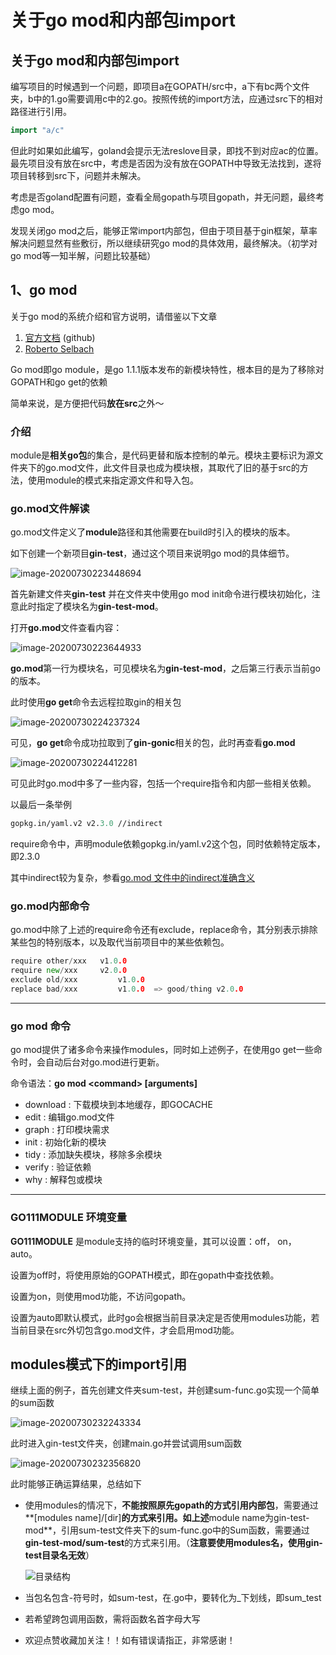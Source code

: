 # 关于go mod和内部包import




## 关于go mod和内部包import

编写项目的时候遇到一个问题，即项目a在GOPATH/src中，a下有bc两个文件夹，b中的1.go需要调用c中的2.go。按照传统的import方法，应通过src下的相对路径进行引用。

```go
import "a/c"
```

但此时如果如此编写，goland会提示无法reslove目录，即找不到对应ac的位置。最先项目没有放在src中，考虑是否因为没有放在GOPATH中导致无法找到，遂将项目转移到src下，问题并未解决。

考虑是否goland配置有问题，查看全局gopath与项目gopath，并无问题，最终考虑go mod。

发现关闭go mod之后，能够正常import内部包，但由于项目基于gin框架，草率解决问题显然有些敷衍，所以继续研究go mod的具体效用，最终解决。（初学对go mod等一知半解，问题比较基础）

## 1、go mod

关于go mod的系统介绍和官方说明，请借鉴以下文章

1. [官方文档](https://github.com/golang/go/wiki/Modules) (github)
2. [Roberto Selbach](https://roberto.selbach.ca/intro-to-go-modules/)

Go mod即go module，是go 1.1.1版本发布的新模块特性，根本目的是为了移除对GOPATH和go get的依赖

简单来说，是方便把代码**放在src**之外～

 ### 介绍

module是**相关go包**的集合，是代码更替和版本控制的单元。模块主要标识为源文件夹下的go.mod文件，此文件目录也成为模块根，其取代了旧的基于src的方法，使用module的模式来指定源文件和导入包。

### go.mod文件解读

go.mod文件定义了**module**路径和其他需要在build时引入的模块的版本。

如下创建一个新项目**gin-test**，通过这个项目来说明go mod的具体细节。

![image-20200730223448694](https://tva1.sinaimg.cn/large/007S8ZIlgy1gh9fiunrv2j30h102640o.jpg)

首先新建文件夹**gin-test** 并在文件夹中使用go mod init命令进行模块初始化，注意此时指定了模块名为**gin-test-mod**。

打开**go.mod**文件查看内容：

![image-20200730223644933](https://tva1.sinaimg.cn/large/007S8ZIlgy1gh9fiy5t4oj30ck02c0u7.jpg)

**go.mod**第一行为模块名，可见模块名为**gin-test-mod**，之后第三行表示当前go的版本。

此时使用**go get**命令去远程拉取gin的相关包

![image-20200730224237324](https://tva1.sinaimg.cn/large/007S8ZIlgy1gh9fj3erovj30mp07i7ek.jpg)

可见，**go get**命令成功拉取到了**gin-gonic**相关的包，此时再查看**go.mod**

![image-20200730224412281](https://tva1.sinaimg.cn/large/007S8ZIlgy1gh9fj94d3kj30o70ax7i5.jpg)

可见此时go.mod中多了一些内容，包括一个require指令和内部一些相关依赖。

以最后一条举例

```mod
gopkg.in/yaml.v2 v2.3.0 //indirect
```

require命令中，声明module依赖gopkg.in/yaml.v2这个包，同时依赖特定版本，即2.3.0

其中indirect较为复杂，参看[go.mod 文件中的indirect准确含义](https://my.oschina.net/renhc/blog/3162751)

### go.mod内部命令

go.mod中除了上述的require命令还有exclude，replace命令，其分别表示排除某些包的特别版本，以及取代当前项目中的某些依赖包。

```go
require other/xxx 	v1.0.0
require new/xxx		v2.0.0
exclude old/xxx 		v1.0.0
replace bad/xxx 		v1.0.0 	=> good/thing v2.0.0
```

***

### go mod 命令

go mod提供了诸多命令来操作modules，同时如上述例子，在使用go get一些命令时，会自动后台对go.mod进行更新。

命令语法：**go mod &lt;command&gt; [arguments]**

* download : 下载模块到本地缓存，即GOCACHE
* edit : 编辑go.mod文件
* graph : 打印模块需求
* init : 初始化新的模块
* tidy : 添加缺失模块，移除多余模块
* verify : 验证依赖
* why : 解释包或模块 

***

### GO111MODULE 环境变量

**GO111MODULE** 是module支持的临时环境变量，其可以设置：off， on， auto。

设置为off时，将使用原始的GOPATH模式，即在gopath中查找依赖。

设置为on，则使用mod功能，不访问gopath。

设置为auto即默认模式，此时go会根据当前目录决定是否使用modules功能，若当前目录在src外切包含go.mod文件，才会启用mod功能。





## modules模式下的import引用

继续上面的例子，首先创建文件夹sum-test，并创建sum-func.go实现一个简单的sum函数

![image-20200730232243334](https://tva1.sinaimg.cn/large/007S8ZIlgy1gh9fjdfdjsj307j03smxa.jpg)

此时进入gin-test文件夹，创建main.go并尝试调用sum函数

![image-20200730232356820](https://tva1.sinaimg.cn/large/007S8ZIlgy1gh9fjgd2j9j30ck05mgm4.jpg)

此时能够正确运算结果，总结如下

* 使用modules的情况下，**不能按照原先gopath的方式引用内部包**，需要通过**[modules name]/[dir]**的方式来引用。如上述**module name为gin-test-mod**，引用sum-test文件夹下的sum-func.go中的Sum函数，需要通过**gin-test-mod/sum-test**的方式来引用。（**注意要使用modules名，使用gin-test目录名无效**）

  ![目录结构](https://tva1.sinaimg.cn/large/007S8ZIlgy1gh9fjjq7rhj306o03dwen.jpg)

* 当包名包含-符号时，如sum-test，在.go中，要转化为_下划线，即sum_test
* 若希望跨包调用函数，需将函数名首字母大写
* 欢迎点赞收藏加关注！！如有错误请指正，非常感谢！


